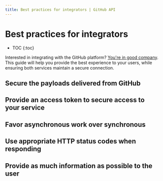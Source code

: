 ```yaml
---
title: Best practices for integrators | GitHub API
---
```


# Best practices for integrators

* TOC
{:toc}

Interested in integrating with the GitHub platform? [You're in good company](https://github.com/integrations). This guide will help you provide the best experience to your users, while ensuring both services maintain a secure connection.

## Secure the payloads delivered from GitHub
## Provide an access token to secure access to your service

## Favor asynchronous work over synchronous

## Use appropriate HTTP status codes when responding

## Provide as much information as possible to the user
